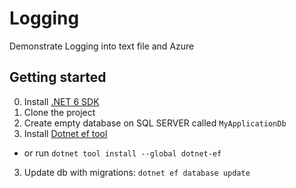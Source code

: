 # Logging
Demonstrate Logging into text file and Azure

## Getting started

0. Install [.NET 6 SDK](https://download.visualstudio.microsoft.com/download/pr/08ada4db-1e64-4829-b36d-5beb71f67bff/b77050cf7e0c71d3b95418651db1a9b8/dotnet-sdk-6.0.403-win-x64.exe)
1. Clone the project
2. Create empty database on SQL SERVER called `MyApplicationDb`
3. Install [Dotnet ef tool](https://learn.microsoft.com/en-us/ef/core/get-started/overview/install)
  - or run `dotnet tool install --global dotnet-ef`
3. Update db with migrations: `dotnet ef database update`
